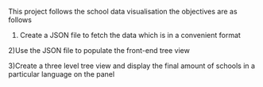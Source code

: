 This project follows the school data visualisation the objectives are as follows

1) Create a JSON file to fetch the data which is in a convenient format

2)Use the JSON file to populate the front-end tree view

3)Create a three level tree view and display the final amount of schools in a particular language on the panel
